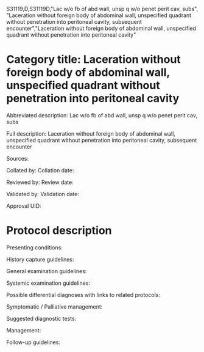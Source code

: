 S31119,D,S31119D,"Lac w/o fb of abd wall, unsp q w/o penet perit cav, subs", "Laceration without foreign body of abdominal wall, unspecified quadrant without penetration into peritoneal cavity, subsequent encounter","Laceration without foreign body of abdominal wall, unspecified quadrant without penetration into peritoneal cavity"
# Category title: Laceration without foreign body of abdominal wall, unspecified quadrant without penetration into peritoneal cavity

Abbreviated description: Lac w/o fb of abd wall, unsp q w/o penet perit cav, subs

Full description: Laceration without foreign body of abdominal wall, unspecified quadrant without penetration into peritoneal cavity, subsequent encounter

Sources:

Collated by:
Collation date:

Reviewed by:
Review date:

Validated by:
Validation date:

Approval UID:

# Protocol description

Presenting conditions:

History capture guidelines:

General examination guidelines:

Systemic examination guidelines:

Possible differential diagnoses with links to related protocols:

Symptomatic / Palliative management:

Suggested diagnostic tests:

Management:

Follow-up guidelines:
